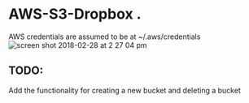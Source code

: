 # AWS-S3-Dropbox . 
AWS credentials are assumed to be at ~/.aws/credentials
![screen shot 2018-02-28 at 2 27 04 pm](https://user-images.githubusercontent.com/13792997/36816709-7b0615ca-1c93-11e8-8a62-ef5fdda88ef5.png)
## TODO:  
Add the functionality for creating a new bucket and deleting a bucket